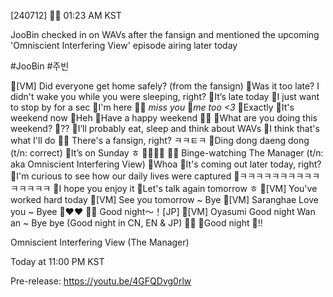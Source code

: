 
[240712] 🐣💭 01:23 AM KST 

JooBin checked in on WAVs after the fansign and mentioned the upcoming 'Omniscient Interfering View' episode airing later today

#JooBin #주빈

🐣[VM] Did everyone get home safely? (from the fansign)
🐣Was it too late? I didn't wake you while you were sleeping, right? 
🐣It’s late today
🐣I just want to stop by for a sec
🐣I'm here
🐣🌊 *miss you*
🐣*me too <3*
🐣Exactly
🐣It's weekend now
🐣Heh
🐣Have a happy weekend
🐣🍀
🐣What are you doing this weekend?
🐣??
🐣I’ll probably eat, sleep and think about WAVs
🐣I think that's what I'll do
🐣🌊 There's a fansign, right? ㅋㅋㅌㅋ
🐣Ding dong daeng dong (t/n: correct)
🐣It’s on Sunday ㅎ
🐣😉✨✨
🐣🌊 Binge-watching The Manager (t/n: aka Omniscient Interfering View)
🐣Whoa
🐣It's coming out later today, right?
🐣I'm curious to see how our daily lives were captured
🐣ㅋㅋㅋㅋㅋㅋㅋㅋㅋㅋㅋㅋㅋㅋㅋ
🐣I hope you enjoy it
🐣Let's talk again tomorrow ㅎ
🐣[VM] You've worked hard today
🐣[VM] See you tomorrow ~ Bye
🐣[VM] Saranghae Love you ~ Byee
🐣❤️❤️
🐣🌊 Good night〜！[JP]
🐣[VM] Oyasumi Good night Wan an ~ Bye bye (Good night in CN, EN & JP)
🐣🤍
🐣Good night
🐣!!



Omniscient Interfering View (The Manager)

Today at 11:00 PM KST

Pre-release: https://youtu.be/4GFQDvg0rlw 